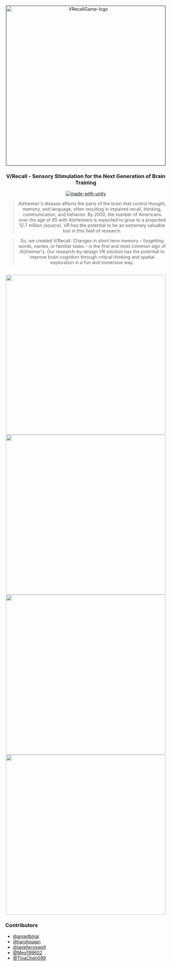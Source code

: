 <p align="center">
  <a href="" rel="noopener">
 <img width=500px src="/imgandgifs/Splashscreen.png" alt="VRecallGame-logo"></a>
</p>
<h3 align="center">V/Recall - Sensory Stimulation for the Next Generation of Brain Training</h3>

<div align="center">

[![made-with-unity](https://img.shields.io/badge/made%20with%20-Unity-1f425f.svg)](https://unity3d.com/)
<br>

>Alzheimer's disease affects the parts of the brain that control thought, memory, and language, often resulting in impaired recall, thinking, communication, and behavior. By 2050, the number of Americans over the age of 65 with Alzheimers is expected to grow to a projected 12.7 million (source). VR has the potential to be an extremely valuable tool in this field of research.

>So, we created V/Recall. Changes in short term memory – forgetting words, names, or familiar tasks – is the first and most common sign of Alzheimer's. Our research-by-design VR solution has the potential to improve brain cognition through critical thinking and spatial exploration in a fun and immersive way. 
</div>

<h2 align="center"></h2>
<div align="center">
  <img src ="/imgandgifs/1.gif" width = 500px>
  <img src ="/imgandgifs/2.gif" width = 500px>
  <img src ="/imgandgifs/3.gif" width = 500px>
  <img src ="/imgandgifs/4.gif" width = 500px>
</div>



### Contributors
- [@angelbmai](https://www.instagram.com/angelbmai/)
- [@harshpalan](https://github.com/harshpalan)
- [@janelleroswell](https://www.linkedin.com/in/janroz/)
- [@Meg199602](https://www.linkedin.com/in/meghana-shanbhogue/)
- [@TinaChen099](https://www.linkedin.com/in/tina-zhizhuang-chen/)

